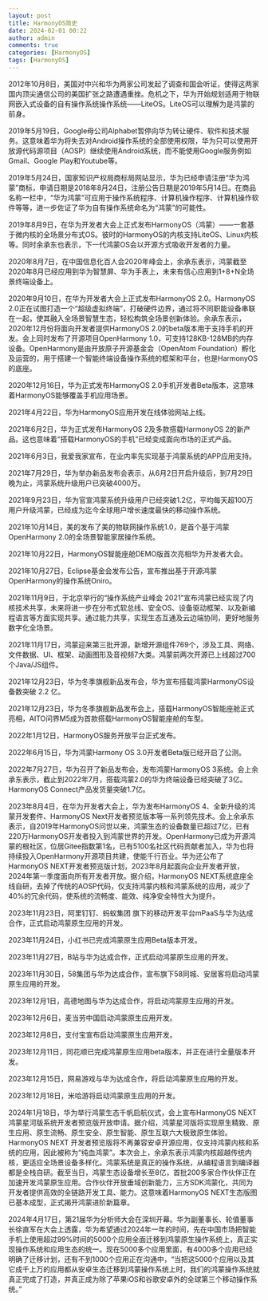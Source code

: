 ```yaml
---
layout: post
title: HarmonyOS简史
date: 2024-02-01 00:22
author: admin
comments: true
categories: [HarmonyOS]
tags: [HarmonyOS]
---
```


2012年10月8日，美国对中兴和华为两家公司发起了调查和国会听证，使得这两家国内顶尖通信公司的美国扩张之路遭遇重挫。危机之下，华为开始规划适用于物联网嵌入式设备的自有操作系统操作系统——LiteOS。LiteOS可以理解为是鸿蒙的前身。

<!-- more -->


2019年5月19日，Google母公司Alphabet暂停向华为转让硬件、软件和技术服务。这意味着华为将失去对Android操作系统的全部使用权限，华为只可以使用开放源代码源项目（AOSP）继续使用Android系统，而不能使用Google服务例如Gmail、Google Play和Youtube等。


2019年5月24日，国家知识产权局商标局网站显示，华为已经申请注册“华为鸿蒙”商标，申请日期是2018年8月24日，注册公告日期是2019年5月14日。在商品名称一栏中，“华为鸿蒙”可应用于操作系统程序、计算机操作程序、计算机操作软件等等，进一步佐证了华为自有操作系统命名为“鸿蒙”的可能性。

2019年8月9日，在华为开发者大会上正式发布HarmonyOS（鸿蒙）——一套基于微内核的全场景分布式OS。彼时的HarmonyOS的内核支持LiteOS、Linux内核等。同时余承东也表示，下一代鸿蒙OS会以开源方式吸收开发者的力量。

2020年8月7日，在中国信息化百人会2020年峰会上，余承东表示，鸿蒙截至2020年8月已经应用到华为智慧屏、华为手表上，未来有信心应用到1+8+N全场景终端设备上。

2020年9月10日，在华为开发者大会上正式发布HarmonyOS 2.0。HarmonyOS 2.0正在试图打造一个“超级虚拟终端”，打破硬件边界，通过将不同职能设备串联在一起，使其融入全场景智慧生态，轻松构筑全场景创新体验。余承东表示，2020年12月份将面向开发者提供HarmonyOS 2.0的beta版本用于支持手机的开发。会上同时发布了开源项目OpenHarmony 1.0，可支持128KB-128MB的内存设备。OpenHarmony是由开放原子开源基金会（OpenAtom Foundation）孵化及运营的，用于搭建一个智能终端设备操作系统的框架和平台，也是HarmonyOS的底座。

2020年12月16日，华为正式发布HarmonyOS 2.0手机开发者Beta版本，这意味着HarmonyOS能够覆盖手机应用场景。

2021年4月22日，华为HarmonyOS应用开发在线体验网站上线。

2021年6月2日，华为正式发布HarmonyOS 2及多款搭载HarmonyOS 2的新产品。这也意味着“搭载HarmonyOS的手机”已经变成面向市场的正式产品。

2021年6月3日，我爱我家宣布，在业内率先实现基于鸿蒙系统的APP应用支持。

2021年7月29日，华为举办新品发布会表示，从6月2日开启升级后，到7月29日晚为止，鸿蒙系统升级用户已突破4000万。

2021年9月23日，华为官宣鸿蒙系统升级用户已经突破1.2亿，平均每天超100万用户升级鸿蒙，已经成为迄今全球用户增长速度最快的移动操作系统。

2021年10月14日，美的发布了美的物联网操作系统1.0，是首个基于鸿蒙OpenHarmony 2.0的全场景智能家居操作系统。

2021年10月22日，HarmonyOS智能座舱DEMO版首次亮相华为开发者大会。

2021年10月27日，Eclipse基金会发布公告，宣布推出基于开源鸿蒙OpenHarmony的操作系统Oniro。

2021年11月9日，于北京举行的“操作系统产业峰会 2021”宣布鸿蒙已经实现了内核技术共享，未来将进一步在分布式软总线、安全OS、设备驱动框架、以及新编程语言等方面实现共享。通过能力共享，实现生态互通及云边端协同，更好地服务数字化全场景。

2021年11月17日，鸿蒙迎来第三批开源，新增开源组件769个，涉及工具、网络、文件数据、UI、框架、动画图形及音视频7大类。鸿蒙前两次开源已上线超过700个Java/JS组件。



2021年12月23日，华为冬季旗舰新品发布会，华为宣布搭载鸿蒙HarmonyOS设备数突破 2.2 亿。

2021年12月23日，华为冬季旗舰新品发布会上，搭载HarmonyOS智能座舱正式亮相，AITO问界M5成为首款搭载HarmonyOS智能座舱的车型。



2022年1月12日，HarmonyOS服务开放平台正式发布。

2022年6月15日，华为鸿蒙Harmony OS 3.0开发者Beta版已经开启了公测。


2022年7月27日，华为召开了新品发布会，发布鸿蒙HarmonyOS 3系统。会上余承东表示，截止到2022年7月，搭载鸿蒙2.0的华为终端设备已经突破了3亿。HarmonyOS Connect产品发货量突破1.7亿。 


2023年8月4日，在华为开发者大会上，华为发布HarmonyOS 4、全新升级的鸿蒙开发套件、HarmonyOS Next开发者预览版本等一系列领先技术。会上余承东表示，自2019年HarmonyOS问世以来，鸿蒙生态的设备数量已超过7亿，已有220万HarmonyOS开发者投入到鸿蒙世界的开发。OpenHarmony已成为开源鸿蒙的根社区，位居Gitee指数第1名，已有5100名社区代码贡献者加入，华为也将持续投入OpenHarmony开源项目共建，使能千行百业。华为还公布了HarmonyOS NEXT开发者预览版计划，2023年8月起面向企业开发者开放，2024年第一季度面向所有开发者开放。据介绍，HarmonyOS NEXT系统底座全线自研，去掉了传统的AOSP代码，仅支持鸿蒙内核和鸿蒙系统的应用，减少了40%的冗余代码，使系统的流畅度、能效、纯净安全特性大为提升。


2023年11月23日，阿里钉钉、蚂蚁集团 旗下的移动开发平台mPaaS与华为达成合作，正式启动鸿蒙原生应用的开发。

2023年11月24日，小红书已完成鸿蒙原生应用Beta版本开发。


2023年11月27日，B站与华为达成合作，正式启动鸿蒙原生应用的开发。

2023年11月30日，58集团与华为达成合作，宣布旗下58同城、安居客将启动鸿蒙原生应用的开发。

2023年12月1日，高德地图与华为达成合作，将启动鸿蒙原生应用的开发。

2023年12月6日，麦当劳中国启动鸿蒙原生应用开发。

2023年12月8日，支付宝宣布启动鸿蒙原生应用开发。


2023年12月11日，同花顺已完成鸿蒙原生应用beta版本，并正在进行全量版本开发。


2023年12月15日，网易游戏与华为达成合作，将启动鸿蒙原生应用的开发。

2023年12月18日，米哈游将启动鸿蒙原生应用的开发。


2024年1月18日，华为举行鸿蒙生态千帆启航仪式，会上宣布HarmonyOS NEXT鸿蒙星河版系统开发者预览版开放申请。据介绍，鸿蒙星河版将实现原生精致、原生应用、原生流畅、原生安全、原生智能、原生互联六大极致原生体验。HarmonyOS NEXT 开发者预览版将不再兼容安卓开源应用，仅支持鸿蒙内核和系统的应用，因此被称为“纯血鸿蒙”。本次会上，余承东表示鸿蒙内核超越传统内核，更适应全场景设备多样化。鸿蒙系统是真正的操作系统，从编程语言到编译器都是全栈自研。截至当日，鸿蒙生态设备增长至8亿，首批200多家合作伙伴正在加速开发鸿蒙原生应用。合作伙伴开放垂域创新能力，三方SDK鸿蒙化，共同为开发者提供高效的全链路开发工具、能力。这意味着HarmonyOS NEXT生态版图已基本成型，正式揭开鸿蒙进阶新篇章。

2024年4月17日，第21届华为分析师大会在深圳开幕。华为副董事长、轮值董事长徐直军在大会上透露，华为希望通过2024年一年的时间，先在中国市场把智能手机上使用超过99%时间的5000个应用全面迁移到鸿蒙原生操作系统上，真正实现操作系统和应用生态的统一。现在5000多个应用里面，有4000多个应用已经明确了迁移计划，还有不到1000个应用正在沟通中，“当把这5000个应用以及其它成千上万的应用都从安卓生态迁移到鸿蒙操作系统上时，我们的鸿蒙操作系统就真正完成了打造，并真正成为除了苹果iOS和谷歌安卓外的全球第三个移动操作系统。”